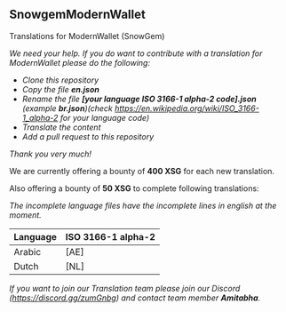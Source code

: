 ## SnowgemModernWallet
Translations for ModernWallet (SnowGem)

_We need your help. If you do want to contribute with a translation for ModernWallet please do the following:_
* _Clone this repository_
* _Copy the file **en.json**_
* _Rename the file **[your language ISO 3166-1 alpha-2 code].json** (example **br.json**)(check https://en.wikipedia.org/wiki/ISO_3166-1_alpha-2 for your language code)_
* _Translate the content_
* _Add a pull request to this repository_

_Thank you very much!_

We are currently offering a bounty of **400 XSG** for each new translation.

Also offering a bounty of **50 XSG** to complete following translations:

_The incomplete language files have the incomplete lines in *english* at the moment._

| Language | ISO 3166-1 alpha-2 |
| --- | --- |
| Arabic | [AE] |
| Dutch | [NL] |

_If you want to join our Translation team please join our Discord (https://discord.gg/zumGnbg) and contact team member **Amitabha**._
